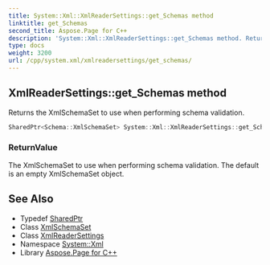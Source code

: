```yaml
---
title: System::Xml::XmlReaderSettings::get_Schemas method
linktitle: get_Schemas
second_title: Aspose.Page for C++
description: 'System::Xml::XmlReaderSettings::get_Schemas method. Returns the XmlSchemaSet to use when performing schema validation in C++.'
type: docs
weight: 3200
url: /cpp/system.xml/xmlreadersettings/get_schemas/
---
```

## XmlReaderSettings::get_Schemas method


Returns the XmlSchemaSet to use when performing schema validation.

```cpp
SharedPtr<Schema::XmlSchemaSet> System::Xml::XmlReaderSettings::get_Schemas()
```


### ReturnValue

The XmlSchemaSet to use when performing schema validation. The default is an empty XmlSchemaSet object.

## See Also

* Typedef [SharedPtr](../../../system/sharedptr/)
* Class [XmlSchemaSet](../../../system.xml.schema/xmlschemaset/)
* Class [XmlReaderSettings](../)
* Namespace [System::Xml](../../)
* Library [Aspose.Page for C++](../../../)
